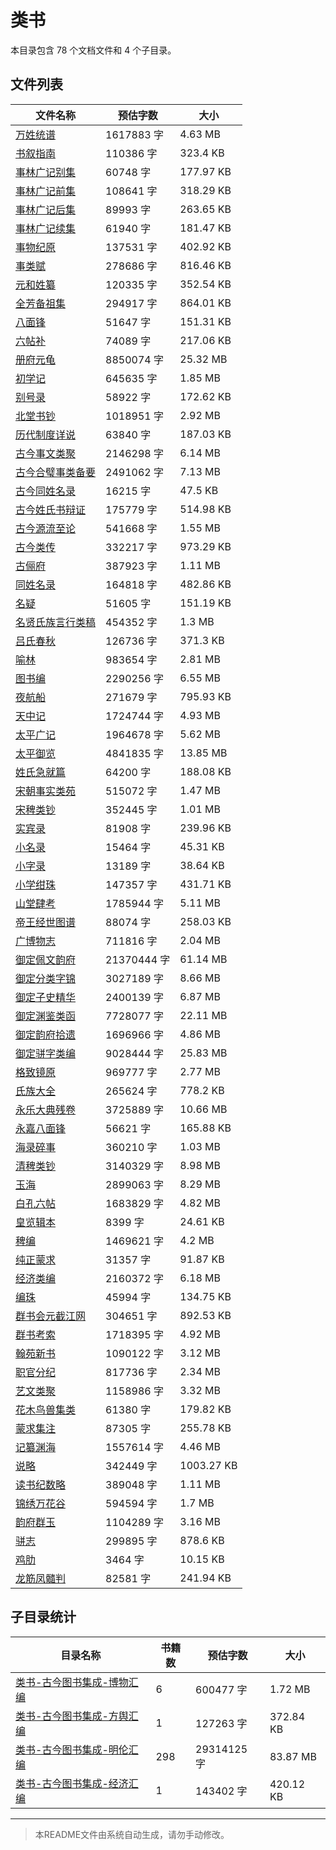 # 类书

本目录包含 78 个文档文件和 4 个子目录。

## 文件列表

| 文件名称 | 预估字数 | 大小 |
|---------|---------|------|
| [万姓统谱](子藏/类书/万姓统谱.md) | 1617883 字 | 4.63 MB |
| [书叙指南](子藏/类书/书叙指南.md) | 110386 字 | 323.4 KB |
| [事林广记别集](子藏/类书/事林广记别集.md) | 60748 字 | 177.97 KB |
| [事林广记前集](子藏/类书/事林广记前集.md) | 108641 字 | 318.29 KB |
| [事林广记后集](子藏/类书/事林广记后集.md) | 89993 字 | 263.65 KB |
| [事林广记续集](子藏/类书/事林广记续集.md) | 61940 字 | 181.47 KB |
| [事物纪原](子藏/类书/事物纪原.md) | 137531 字 | 402.92 KB |
| [事类赋](子藏/类书/事类赋.md) | 278686 字 | 816.46 KB |
| [元和姓纂](子藏/类书/元和姓纂.md) | 120335 字 | 352.54 KB |
| [全芳备祖集](子藏/类书/全芳备祖集.md) | 294917 字 | 864.01 KB |
| [八面锋](子藏/类书/八面锋.md) | 51647 字 | 151.31 KB |
| [六帖补](子藏/类书/六帖补.md) | 74089 字 | 217.06 KB |
| [册府元龟](子藏/类书/册府元龟.md) | 8850074 字 | 25.32 MB |
| [初学记](子藏/类书/初学记.md) | 645635 字 | 1.85 MB |
| [别号录](子藏/类书/别号录.md) | 58922 字 | 172.62 KB |
| [北堂书钞](子藏/类书/北堂书钞.md) | 1018951 字 | 2.92 MB |
| [历代制度详说](子藏/类书/历代制度详说.md) | 63840 字 | 187.03 KB |
| [古今事文类聚](子藏/类书/古今事文类聚.md) | 2146298 字 | 6.14 MB |
| [古今合璧事类备要](子藏/类书/古今合璧事类备要.md) | 2491062 字 | 7.13 MB |
| [古今同姓名录](子藏/类书/古今同姓名录.md) | 16215 字 | 47.5 KB |
| [古今姓氏书辩证](子藏/类书/古今姓氏书辩证.md) | 175779 字 | 514.98 KB |
| [古今源流至论](子藏/类书/古今源流至论.md) | 541668 字 | 1.55 MB |
| [古今类传](子藏/类书/古今类传.md) | 332217 字 | 973.29 KB |
| [古俪府](子藏/类书/古俪府.md) | 387923 字 | 1.11 MB |
| [同姓名录](子藏/类书/同姓名录.md) | 164818 字 | 482.86 KB |
| [名疑](子藏/类书/名疑.md) | 51605 字 | 151.19 KB |
| [名贤氏族言行类稿](子藏/类书/名贤氏族言行类稿.md) | 454352 字 | 1.3 MB |
| [吕氏春秋](子藏/类书/吕氏春秋.md) | 126736 字 | 371.3 KB |
| [喻林](子藏/类书/喻林.md) | 983654 字 | 2.81 MB |
| [图书编](子藏/类书/图书编.md) | 2290256 字 | 6.55 MB |
| [夜航船](子藏/类书/夜航船.md) | 271679 字 | 795.93 KB |
| [天中记](子藏/类书/天中记.md) | 1724744 字 | 4.93 MB |
| [太平广记](子藏/类书/太平广记.md) | 1964678 字 | 5.62 MB |
| [太平御览](子藏/类书/太平御览.md) | 4841835 字 | 13.85 MB |
| [姓氏急就篇](子藏/类书/姓氏急就篇.md) | 64200 字 | 188.08 KB |
| [宋朝事实类苑](子藏/类书/宋朝事实类苑.md) | 515072 字 | 1.47 MB |
| [宋稗类钞](子藏/类书/宋稗类钞.md) | 352445 字 | 1.01 MB |
| [实宾录](子藏/类书/实宾录.md) | 81908 字 | 239.96 KB |
| [小名录](子藏/类书/小名录.md) | 15464 字 | 45.31 KB |
| [小字录](子藏/类书/小字录.md) | 13189 字 | 38.64 KB |
| [小学绀珠](子藏/类书/小学绀珠.md) | 147357 字 | 431.71 KB |
| [山堂肆考](子藏/类书/山堂肆考.md) | 1785944 字 | 5.11 MB |
| [帝王经世图谱](子藏/类书/帝王经世图谱.md) | 88074 字 | 258.03 KB |
| [广博物志](子藏/类书/广博物志.md) | 711816 字 | 2.04 MB |
| [御定佩文韵府](子藏/类书/御定佩文韵府.md) | 21370444 字 | 61.14 MB |
| [御定分类字锦](子藏/类书/御定分类字锦.md) | 3027189 字 | 8.66 MB |
| [御定子史精华](子藏/类书/御定子史精华.md) | 2400139 字 | 6.87 MB |
| [御定渊鉴类函](子藏/类书/御定渊鉴类函.md) | 7728077 字 | 22.11 MB |
| [御定韵府拾遗](子藏/类书/御定韵府拾遗.md) | 1696966 字 | 4.86 MB |
| [御定骈字类编](子藏/类书/御定骈字类编.md) | 9028444 字 | 25.83 MB |
| [格致镜原](子藏/类书/格致镜原.md) | 969777 字 | 2.77 MB |
| [氏族大全](子藏/类书/氏族大全.md) | 265624 字 | 778.2 KB |
| [永乐大典残卷](子藏/类书/永乐大典残卷.md) | 3725889 字 | 10.66 MB |
| [永嘉八面锋](子藏/类书/永嘉八面锋.md) | 56621 字 | 165.88 KB |
| [海录碎事](子藏/类书/海录碎事.md) | 360210 字 | 1.03 MB |
| [清稗类钞](子藏/类书/清稗类钞.md) | 3140329 字 | 8.98 MB |
| [玉海](子藏/类书/玉海.md) | 2899063 字 | 8.29 MB |
| [白孔六帖](子藏/类书/白孔六帖.md) | 1683829 字 | 4.82 MB |
| [皇览辑本](子藏/类书/皇览辑本.md) | 8399 字 | 24.61 KB |
| [稗编](子藏/类书/稗编.md) | 1469621 字 | 4.2 MB |
| [纯正蒙求](子藏/类书/纯正蒙求.md) | 31357 字 | 91.87 KB |
| [经济类编](子藏/类书/经济类编.md) | 2160372 字 | 6.18 MB |
| [编珠](子藏/类书/编珠.md) | 45994 字 | 134.75 KB |
| [群书会元截江网](子藏/类书/群书会元截江网.md) | 304651 字 | 892.53 KB |
| [群书考索](子藏/类书/群书考索.md) | 1718395 字 | 4.92 MB |
| [翰苑新书](子藏/类书/翰苑新书.md) | 1090122 字 | 3.12 MB |
| [职官分纪](子藏/类书/职官分纪.md) | 817736 字 | 2.34 MB |
| [艺文类聚](子藏/类书/艺文类聚.md) | 1158986 字 | 3.32 MB |
| [花木鸟兽集类](子藏/类书/花木鸟兽集类.md) | 61380 字 | 179.82 KB |
| [蒙求集注](子藏/类书/蒙求集注.md) | 87305 字 | 255.78 KB |
| [记纂渊海](子藏/类书/记纂渊海.md) | 1557614 字 | 4.46 MB |
| [说略](子藏/类书/说略.md) | 342449 字 | 1003.27 KB |
| [读书纪数略](子藏/类书/读书纪数略.md) | 389048 字 | 1.11 MB |
| [锦绣万花谷](子藏/类书/锦绣万花谷.md) | 594594 字 | 1.7 MB |
| [韵府群玉](子藏/类书/韵府群玉.md) | 1104289 字 | 3.16 MB |
| [骈志](子藏/类书/骈志.md) | 299895 字 | 878.6 KB |
| [鸡肋](子藏/类书/鸡肋.md) | 3464 字 | 10.15 KB |
| [龙筋凤髓判](子藏/类书/龙筋凤髓判.md) | 82581 字 | 241.94 KB |

## 子目录统计

| 目录名称 | 书籍数 | 预估字数 | 大小 |
|---------|--------|----------|------|
| [类书-古今图书集成-博物汇编](子藏/类书/类书-古今图书集成-博物汇编/README.md) | 6 | 600477 字 | 1.72 MB |
| [类书-古今图书集成-方舆汇编](子藏/类书/类书-古今图书集成-方舆汇编/README.md) | 1 | 127263 字 | 372.84 KB |
| [类书-古今图书集成-明伦汇编](子藏/类书/类书-古今图书集成-明伦汇编/README.md) | 298 | 29314125 字 | 83.87 MB |
| [类书-古今图书集成-经济汇编](子藏/类书/类书-古今图书集成-经济汇编/README.md) | 1 | 143402 字 | 420.12 KB |

---

> 本README文件由系统自动生成，请勿手动修改。
